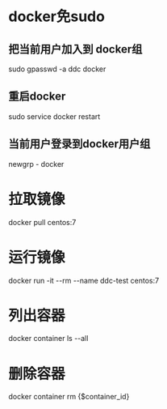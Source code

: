 # docker免sudo

## 把当前用户加入到 docker组
sudo gpasswd -a ddc docker

## 重启docker
sudo service docker restart  

## 当前用户登录到docker用户组  
newgrp - docker 


# 拉取镜像
docker pull centos:7

# 运行镜像 

docker run -it --rm --name ddc-test  centos:7

# 列出容器

docker container ls --all

# 删除容器
docker container rm {$container_id}





